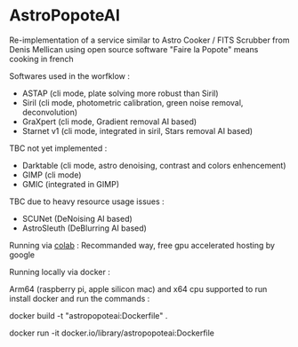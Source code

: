 # AstroPopoteAI

Re-implementation of a service similar to Astro Cooker / FITS Scrubber from Denis Mellican using open source software
"Faire la Popote" means cooking in french

Softwares used in the worfklow :

- ASTAP (cli mode, plate solving more robust than Siril)
- Siril (cli mode, photometric calibration, green noise removal, deconvolution)
- GraXpert (cli mode, Gradient removal AI based)
- Starnet v1 (cli mode, integrated in siril, Stars removal AI based)

TBC not yet implemented :

- Darktable (cli mode, astro denoising, contrast and colors enhencement)
- GIMP (cli mode)
- GMIC (integrated in GIMP)

TBC due to heavy resource usage issues :

- SCUNet (DeNoising AI based)
- AstroSleuth (DeBlurring AI based)

Running via [colab](https://colab.research.google.com/drive/14sydwuVCKFCIw3xLt_x5kE730wQ2kyWN?usp=sharing) : Recommanded way, free gpu accelerated hosting by google

Running locally via docker :

Arm64 (raspberry pi, apple silicon mac) and x64 cpu supported
to run install docker and run the commands :

docker build -t "astropopoteai:Dockerfile" .

docker run -it docker.io/library/astropopoteai:Dockerfile
